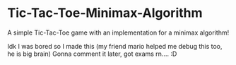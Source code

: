 # Tic-Tac-Toe-Minimax-Algorithm
A simple Tic-Tac-Toe game with an implementation for a minimax algorithm!

Idk I was bored so I made this (my friend mario helped me debug this too, he is big brain)
Gonna comment it later, got exams rn....  :D
